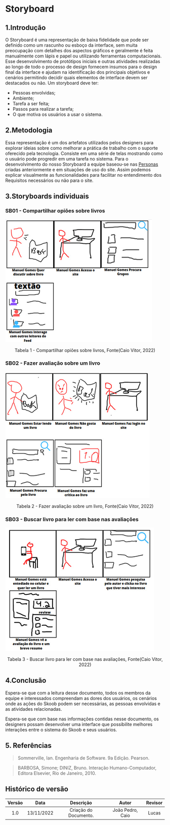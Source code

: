 # Storyboard

## 1.Introdução

O Storyboard é uma representação de baixa fidelidade que pode ser definido como um rascunho ou esboço da interface, sem muita preocupação com detalhes dos aspectos gráficos e geralmente é feita manualmente com lápis e papel ou utilizando ferramentas computacionais.  
Esse desenvolvimento de protótipos iniciais e outras atividades realizadas ao longo de todo o processo de design fornecem insumos para o design final da interface e ajudam na identificação dos principais objetivos e cenários permitindo decidir quais elementos de interface devem ser destacados ou não.
Um storyboard deve ter:

- Pessoas envolvidas;
- Ambiente;
- Tarefa a ser feita;
- Passos para realizar a tarefa;
- O que motiva os usuários a usar o sistema.

## 2.Metodologia

Essa representação é um dos artefatos utilizados pelos designers para explorar ideias sobre como melhorar a prática de trabalho com o suporte oferecido pela tecnologia. Consiste em uma série de telas mostrando como o usuário pode progredir em uma tarefa no sistema.
Para o desenvolvimento do nosso Storyboard a equipe baseou-se nas [Personas](https://interacao-humano-computador.github.io/2022.2-Skoob/analise-de-requisitos/personas/) criadas anteriormente e em situações de uso do site. Assim podemos explicar visualmente as funcionalidades para facilitar no entendimento dos Requisitos necessários ou não para o site.

## 3.Storyboards individuais

### SB01 - Compartilhar opiões sobre livros

![Fluxo Compartilhar opiões sobre livros](./assets/fluxo1.jpeg)
<figcaption align="center">Tabela 1 - Compartilhar opiões sobre livros, Fonte(Caio Vitor, 2022)</figcaption>


### SB02 - Fazer avaliação sobre um livro

![Fluxo Fazer avaliação sobre um livro](./assets/fluxo2.jpeg)
<figcaption align="center">Tabela 2 - Fazer avaliação sobre um livro, Fonte(Caio Vitor, 2022)</figcaption>


### SB03 - Buscar livro para ler com base nas avaliações

![Fluxo Fazer avaliação sobre um livro](./assets/fluxo3.jpeg)
<figcaption align="center">Tabela 3 - Buscar livro para ler com base nas avaliações, Fonte(Caio Vitor, 2022)</figcaption>

## 4.Conclusão

Espera-se que com a leitura desse documento, todos os membros da equipe e interessados compreendam as dores dos usuários, os cenários onde as ações do Skoob podem ser necessárias, as pessoas envolvidas e as atividades relacionadas.

Espera-se que com base nas informações contidas nesse documento, os designers possam desenvolver uma interface que possibilite melhores interações entre o sistema do Skoob e seus usuários.

## 5. Referências
> Sommerville, Ian. Engenharia de Software. 9a Edição. Pearson.

> BARBOSA, Simone; DINIZ, Bruno. Interação Humano-Computador, Editora Elsevier, Rio de Janeiro, 2010.

## Histórico de versão

| Versão |    Data    |                                    Descrição                                    | Autor  |  Revisor   |
| :----: | :--------: | :-----------------------------------------------------------------------------: | :----: | :--------: |
|  1.0   | 13/11/2022 | Criação do Documento. |João Pedro, Caio | Lucas |
